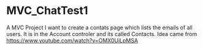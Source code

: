 # MVC_ChatTest1
 A MVC Project
I want to create a contats page which lists the emails of all users. It is in the Account controler and its called Contacts.
Idea came from https://www.youtube.com/watch?v=OMX0UiLpMSA

